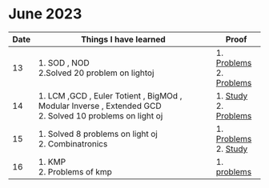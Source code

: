# June 2023

Date | Things I have learned | Proof
----|----|----|
13 | 1. SOD , NOD <br>2.Solved 20 problem on lightoj | 1. [Problems](https://github.com/piru72/Online_Judge_Solves/commit/ed3be1b558ce148939856d7841cc04eb3384856f) <br>2.  [Problems](https://github.com/piru72/Online_Judge_Solves/commit/d2133a6c3012bd4794ef0843c18cd1771b6eef5d)
14 | 1. LCM ,GCD , Euler Totient , BigMOd , Modular Inverse , Extended GCD <br> 2. Solved 10 problems on light oj | 1. [Study](https://github.com/piru72/ICPC_PREPARATION/commit/1d612e369f5b442dba80d89eeec0193a311153c7) <br> 2. [Problems](https://github.com/piru72/Online_Judge_Solves/commit/4fcac178845c8a86b2e4fb2b0de735d0808f9959)
15 | 1. Solved 8 problems on light oj<br> 2. Combinatronics | 1. [Problems](https://github.com/piru72/Online_Judge_Solves/commit/6ac7b24ebc4b1d6155cfedc97024a43e445f103e)  <br> 2. [Study](https://github.com/piru72/ICPC_PREPARATION/commit/7ae0b04ba46ef92159886a6337ea8738272ee4bf) 
16 | 1. KMP <br> 2. Problems of kmp | 1. [problems]()
